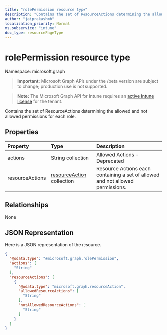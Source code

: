 ```yaml
---
title: "rolePermission resource type"
description: "Contains the set of ResourceActions determining the allowed and not allowed permissions for each role."
author: "jaiprakashmb"
localization_priority: Normal
ms.subservice: "intune"
doc_type: resourcePageType
---
```


# rolePermission resource type

Namespace: microsoft.graph
> **Important:** Microsoft Graph APIs under the /beta version are subject to change; production use is not supported.

> **Note:** The Microsoft Graph API for Intune requires an [active Intune license](https://go.microsoft.com/fwlink/?linkid=839381) for the tenant.


Contains the set of ResourceActions determining the allowed and not allowed permissions for each role.

## Properties
|Property|Type|Description|
|:---|:---|:---|
|actions|String collection|Allowed Actions - Deprecated|
|resourceActions|[resourceAction](../resources/intune-rbac-resourceaction.md) collection|Resource Actions each containing a set of allowed and not allowed permissions.|

## Relationships
None

## JSON Representation
Here is a JSON representation of the resource.
<!-- {
  "blockType": "resource",
  "@odata.type": "microsoft.graph.rolePermission"
}
-->
``` json
{
  "@odata.type": "#microsoft.graph.rolePermission",
  "actions": [
    "String"
  ],
  "resourceActions": [
    {
      "@odata.type": "microsoft.graph.resourceAction",
      "allowedResourceActions": [
        "String"
      ],
      "notAllowedResourceActions": [
        "String"
      ]
    }
  ]
}
```
